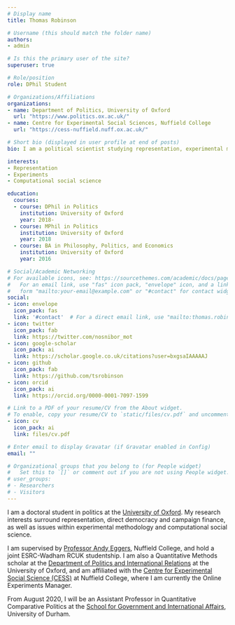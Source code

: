 ```yaml
---
# Display name
title: Thomas Robinson

# Username (this should match the folder name)
authors:
- admin

# Is this the primary user of the site?
superuser: true

# Role/position
role: DPhil Student

# Organizations/Affiliations
organizations:
- name: Department of Politics, University of Oxford
  url: "https://www.politics.ox.ac.uk/"
- name: Centre for Experimental Social Sciences, Nuffield College
  url: "https://cess-nuffield.nuff.ox.ac.uk/"

# Short bio (displayed in user profile at end of posts)
bio: I am a political scientist studying representation, experimental methods and computational social science.

interests:
- Representation
- Experiments
- Computational social science

education:
  courses:
  - course: DPhil in Politics
    institution: University of Oxford
    year: 2018-
  - course: MPhil in Politics
    institution: University of Oxford
    year: 2018
  - course: BA in Philosophy, Politics, and Economics
    institution: University of Oxford
    year: 2016

# Social/Academic Networking
# For available icons, see: https://sourcethemes.com/academic/docs/page-builder/#icons
#   For an email link, use "fas" icon pack, "envelope" icon, and a link in the
#   form "mailto:your-email@example.com" or "#contact" for contact widget.
social:
- icon: envelope
  icon_pack: fas
  link: '#contact'  # For a direct email link, use "mailto:thomas.robinson@politics.ox.ac.uk".
- icon: twitter
  icon_pack: fab
  link: https://twitter.com/nosnibor_mot
- icon: google-scholar
  icon_pack: ai
  link: https://scholar.google.co.uk/citations?user=bxgsaIAAAAAJ
- icon: github
  icon_pack: fab
  link: https://github.com/tsrobinson
- icon: orcid
  icon_pack: ai
  link: https://orcid.org/0000-0001-7097-1599

# Link to a PDF of your resume/CV from the About widget.
# To enable, copy your resume/CV to `static/files/cv.pdf` and uncomment the lines below.
- icon: cv
  icon_pack: ai
  link: files/cv.pdf

# Enter email to display Gravatar (if Gravatar enabled in Config)
email: ""

# Organizational groups that you belong to (for People widget)
#   Set this to `[]` or comment out if you are not using People widget.
# user_groups:
# - Researchers
# - Visitors
---
```


I am a doctoral student in politics at the [University of Oxford](http://www.ox.ac.uk). My research interests surround representation, direct democracy and campaign finance, as well as issues within experimental methodology and computational social science.

I am supervised by [Professor Andy Eggers](http://andy.egge.rs/), Nuffield College, and hold a joint ESRC-Wadham RCUK studentship. I am also a Quantitative Methods scholar at the [Department of Politics and International Relations](https://www.politics.ox.ac.uk/) at the University of Oxford, and am affiliated with the [Centre for Experimental Social Science (CESS)](https://cess-nuffield.nuff.ox.ac.uk/) at Nuffield College, where I am currently the Online Experiments Manager.

From August 2020, I will be an Assistant Professor in Quantitative Comparative Politics at the [School for Government and International Affairs](https://www.dur.ac.uk/sgia/), University of Durham.